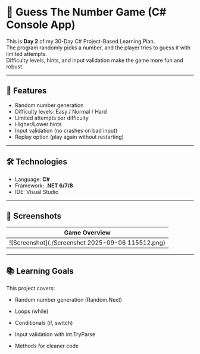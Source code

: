 # 🎲 Guess The Number Game (C# Console App)

This is **Day 2** of my 30-Day C# Project-Based Learning Plan.  
The program randomly picks a number, and the player tries to guess it with limited attempts.  
Difficulty levels, hints, and input validation make the game more fun and robust.  

---

## 🚀 Features
- Random number generation  
- Difficulty levels: Easy / Normal / Hard  
- Limited attempts per difficulty  
- Higher/Lower hints  
- Input validation (no crashes on bad input)  
- Replay option (play again without restarting)  

---

## 🛠️ Technologies
- Language: **C#**  
- Framework: **.NET 6/7/8**  
- IDE: Visual Studio  

---

## 📸 Screenshots

| Game Overview |
|---------------|
| ![Screenshot](./Screenshot 2025-09-06 115512.png) |

---

## 📚 Learning Goals

This project covers:

- Random number generation (Random.Next)

- Loops (while)

- Conditionals (if, switch)

- Input validation with int.TryParse

- Methods for cleaner code
